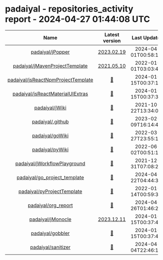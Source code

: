 
padaiyal - repositories_activity report - 2024-04-27 01:44:08 UTC
=================================================================
  

|Name|Latest version|Last Updated|
| :---: | :---: | :---: |
|[padaiyal/jPopper](https://github.com/padaiyal/jPopper)|[2023.02.19](https://github.com/padaiyal/jPopper/releases/tag/2023.02.19)|2024-04-01T00:58:17Z|
|[padaiyal/jMavenProjectTemplate](https://github.com/padaiyal/jMavenProjectTemplate)|[2021.05.10](https://github.com/padaiyal/jMavenProjectTemplate/releases/tag/2021.05.10)|2022-01-01T03:03:46Z|
|[padaiyal/jsReactNpmProjectTemplate](https://github.com/padaiyal/jsReactNpmProjectTemplate)|[🤷‍](None)|2024-01-15T00:37:14Z|
|[padaiyal/jsReactMaterialUIExtras](https://github.com/padaiyal/jsReactMaterialUIExtras)|[🤷‍](None)|2024-01-15T00:37:33Z|
|[padaiyal/jWiki](https://github.com/padaiyal/jWiki)|[🤷‍](None)|2021-10-22T13:34:08Z|
|[padaiyal/.github](https://github.com/padaiyal/.github)|[🤷‍](None)|2023-02-09T16:14:42Z|
|[padaiyal/goWiki](https://github.com/padaiyal/goWiki)|[🤷‍](None)|2022-03-27T23:55:18Z|
|[padaiyal/pyWiki](https://github.com/padaiyal/pyWiki)|[🤷‍](None)|2022-06-02T00:51:11Z|
|[padaiyal/jWorkflowPlayground](https://github.com/padaiyal/jWorkflowPlayground)|[🤷‍](None)|2021-12-31T07:08:27Z|
|[padaiyal/go_project_template](https://github.com/padaiyal/go_project_template)|[🤷‍](None)|2024-04-22T04:44:33Z|
|[padaiyal/pyProjectTemplate](https://github.com/padaiyal/pyProjectTemplate)|[🤷‍](None)|2022-01-14T00:59:36Z|
|[padaiyal/org_report](https://github.com/padaiyal/org_report)|[🤷‍](None)|2024-04-26T01:46:24Z|
|[padaiyal/jMonocle](https://github.com/padaiyal/jMonocle)|[2023.12.11](https://github.com/padaiyal/jMonocle/releases/tag/2023.12.11)|2024-01-15T00:37:41Z|
|[padaiyal/gobbler](https://github.com/padaiyal/gobbler)|[🤷‍](None)|2024-01-15T00:37:48Z|
|[padaiyal/sanitizer](https://github.com/padaiyal/sanitizer)|[🤷‍](None)|2024-04-04T22:46:14Z|
